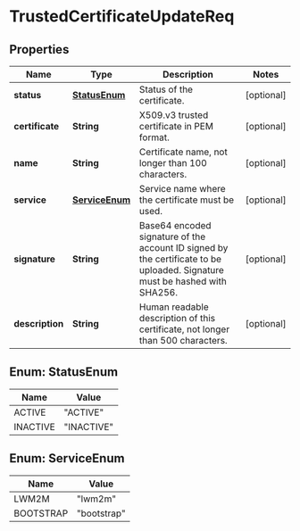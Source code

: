 
# TrustedCertificateUpdateReq

## Properties
Name | Type | Description | Notes
------------ | ------------- | ------------- | -------------
**status** | [**StatusEnum**](#StatusEnum) | Status of the certificate. |  [optional]
**certificate** | **String** | X509.v3 trusted certificate in PEM format. |  [optional]
**name** | **String** | Certificate name, not longer than 100 characters. |  [optional]
**service** | [**ServiceEnum**](#ServiceEnum) | Service name where the certificate must be used. |  [optional]
**signature** | **String** | Base64 encoded signature of the account ID signed by the certificate to be uploaded. Signature must be hashed with SHA256. |  [optional]
**description** | **String** | Human readable description of this certificate, not longer than 500 characters. |  [optional]


<a name="StatusEnum"></a>
## Enum: StatusEnum
Name | Value
---- | -----
ACTIVE | &quot;ACTIVE&quot;
INACTIVE | &quot;INACTIVE&quot;


<a name="ServiceEnum"></a>
## Enum: ServiceEnum
Name | Value
---- | -----
LWM2M | &quot;lwm2m&quot;
BOOTSTRAP | &quot;bootstrap&quot;



